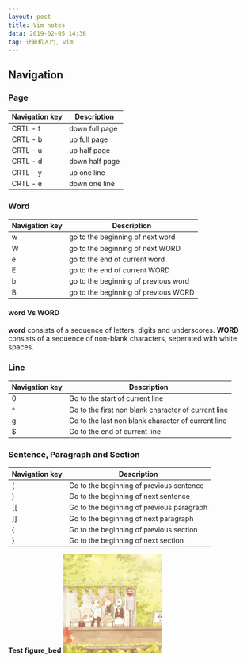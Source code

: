 ```yaml
---
layout: post
title: Vim notes
data: 2019-02-05 14:36
tag: 计算机入门, vim
---
```


## Navigation
### Page

| Navigation key | Description |
| -------------- | ----------- |
| CRTL - f       | down full page |
| CRTL - b       | up full page |
| CRTL - u       | up half page |
| CRTL - d       | down half page |
| CRTL - y       | up one line |
| CRTL - e       | down one line |

### Word

| Navigation key | Description |
| --------------------- | ---------------- |
| w | go to the beginning of next word |
| W | go to the beginning of next WORD |
| e | go to the end of current word |
| E | go to the end of current WORD |
| b | go to the beginning of previous word |
| B | go to the beginning of previous WORD |

#### **word Vs WORD**
**word** consists of a sequence of letters, digits and underscores.
**WORD** consists of a sequence of non-blank characters, seperated with white spaces.

### Line

| Navigation key | Description |
| --------------------- | ---------------- |
| 0 | Go to the start of current line |
| ^ | Go to the first non blank character of current line |
| g | Go to the last non blank character of current line |
| $ | Go to the end of current line |

### Sentence, Paragraph and Section

| Navigation key | Description |
|----------- | ----------- |
| ( | Go to the beginning of previous sentence |
| ) | Go to the beginning of next sentence |
| [[ | Go to the beginning of previous paragraph |
| ]] | Go to the beginning of next paragraph |
| { | Go to the beginning of previous section |
| } | Go to the beginning of next section |



**Test figure_bed**
![2646801-1.jpg](https://raw.githubusercontent.com/hzfmer/figure_bed/master/vscode/2646801-1.jpg)



